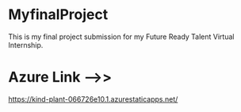 # MyfinalProject
This is my final project submission for my Future Ready Talent Virtual Internship.

# Azure Link  -->>  
https://kind-plant-066726e10.1.azurestaticapps.net/
